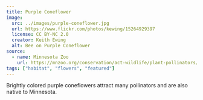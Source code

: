 ```yaml
---
title: Purple Coneflower
image:
  src: ../images/purple-coneflower.jpg
  url: https://www.flickr.com/photos/kewing/15264929397
  license: CC BY-NC 2.0
  creator: Keith Ewing
  alt: Bee on Purple Coneflower
source:
  - name: Minnesota Zoo
    url: https://mnzoo.org/conservation/act-wildlife/plant-pollinators/
tags: ["habitat", "flowers", "featured"]
---
```

Brightly colored purple coneflowers attract many pollinators and are also native to Minnesota.

